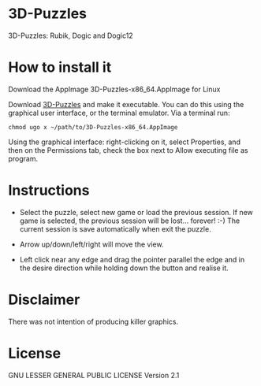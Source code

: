# 3D-Puzzles
3D-Puzzles: Rubik, Dogic and Dogic12

# How to install it

Download the AppImage 3D-Puzzles-x86_64.AppImage for Linux 

Download [3D-Puzzles](https://github.com/volatilflerovium/3D-Puzzles/raw/main/3D-Puzzles-x86_64.AppImage) 
and make it executable. You can do this using the graphical user interface, or the terminal emulator. 
Via a terminal run:
```
chmod ugo x ~/path/to/3D-Puzzles-x86_64.AppImage
```
Using the graphical interface: right-clicking on it, select Properties, 
and then on the Permissions tab, check the box next to Allow executing file as program.

# Instructions

* Select the puzzle, select new game or load the previous session. If new game
  is selected, the previous session will be lost... forever! :-) The current
  session is save automatically when exit the puzzle.

* Arrow up/down/left/right will move the view.

* Left click near any edge and drag the pointer parallel the edge and 
  in the desire direction while holding down the button and realise it.

# Disclaimer

There was not intention of producing killer graphics. 

# License

GNU LESSER GENERAL PUBLIC LICENSE Version 2.1
